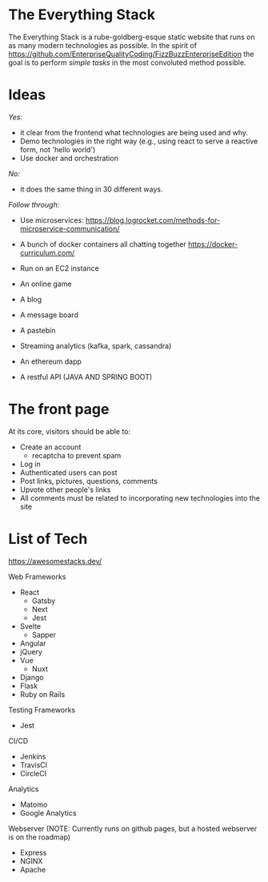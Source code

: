 # The Everything Stack
The Everything Stack is a rube-goldberg-esque static website that runs on as many modern technologies as possible. In the spirit of https://github.com/EnterpriseQualityCoding/FizzBuzzEnterpriseEdition the goal is to perform _simple tasks_ in the most convoluted method possible. 

# Ideas
*Yes:* 
- it clear from the frontend what technologies are being used and why.
- Demo technologies in the right way (e.g., using react to serve a reactive form, not 'hello world')
- Use docker and orchestration 

*No:*
- it does the same thing in 30 different ways. 

*Follow through:*
- Use microservices:
https://blog.logrocket.com/methods-for-microservice-communication/
- A bunch of docker containers all chatting together
https://docker-curriculum.com/
- Run on an EC2 instance

- An online game
- A blog
- A message board
- A pastebin
- Streaming analytics (kafka, spark, cassandra)
- An ethereum dapp 
- A restful API (JAVA AND SPRING BOOT)

# The front page
At its core, visitors should be able to: 
- Create an account
    - recaptcha to prevent spam
- Log in 
- Authenticated users can post 
- Post links, pictures, questions, comments
- Upvote other people's links
- All comments must be related to incorporating new technologies into the site

# List of Tech
https://awesomestacks.dev/

Web Frameworks
- React
    - Gatsby
    - Next
    - Jest
- Svelte
    - Sapper
- Angular
- jQuery
- Vue
    - Nuxt
- Django
- Flask
- Ruby on Rails

Testing Frameworks
- Jest

CI/CD
- Jenkins
- TravisCI
- CircleCI

Analytics
- Matomo
- Google Analytics

Webserver (NOTE: Currently runs on github pages, but a hosted webserver is on the roadmap)
- Express
- NGINX
- Apache




